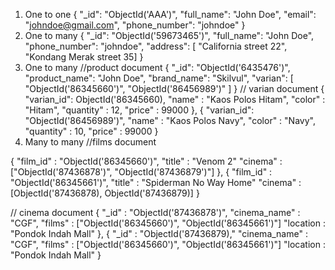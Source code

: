 1. One to one
{
    "_id": "ObjectId('AAA')",
    "full_name": "John Doe",
    "email": "johndoe@gmail.com",
    "phone_number": "johndoe"
}
2. One to many
{
    "_id": "ObjectId('59673465')",
    "full_name": "John Doe",
    "phone_number": "johndoe",
    "address": [ "California street 22", "Kondang Merak street 35]
}
3. One to many
//product document
{
    "_id": "ObjectId('6435476')",
    "product_name": "John Doe",
    "brand_name": "Skilvul",
    "varian": [ "ObjectId('86345660')", "ObjectId('86456989')" ]
}
// varian document
    {
        "varian_id": ObjectId('86345660),
        "name" : "Kaos Polos Hitam",
        "color" : "Hitam",
        "quantity" : 12,
        "price" : 99000
    },
    {
        "varian_id": "ObjectId('86456989')",
        "name" : "Kaos Polos Navy",
        "color" : "Navy",
        "quantity" : 10,
        "price" : 99000
    }
4. Many to many
//films document

{
    "film_id" : "ObjectId('86345660')",
    "title" : "Venom 2"
    "cinema" : ["ObjectId('87436878')", "ObjectId('87436879')"]
},
{
    "film_id" : "ObjectId('86345661')",
    "title" : "Spiderman No Way Home"
    "cinema" : [ObjectId('87436878), ObjectId('87436879)]
}

// cinema document
{
    "_id" : "ObjectId('87436878')",
    "cinema_name" : "CGF",
    "films" : ["ObjectId('86345660')", "ObjectId('86345661')"]
    "location : "Pondok Indah Mall"
},
{
    "_id" : "ObjectId('87436879),"
    "cinema_name" : "CGF",
    "films" : ["ObjectId('86345660')", "ObjectId('86345661')"]
    "location : "Pondok Indah Mall"
}

